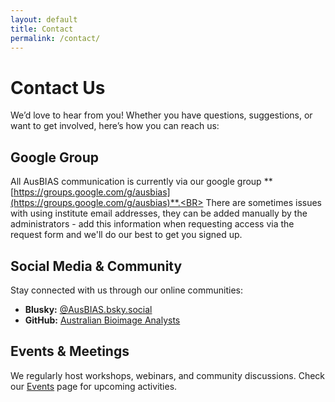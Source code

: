 ```yaml
---
layout: default
title: Contact
permalink: /contact/
---
```


# Contact Us

We’d love to hear from you! Whether you have questions, suggestions, or want to get involved, here’s how you can reach us:

## Google Group
All AusBIAS communication is currently via our google group **[https://groups.google.com/g/ausbias](https://groups.google.com/g/ausbias)**.<BR>
There are sometimes issues with using institute email addresses, they can be added manually by the administrators - add this information when requesting access via the request form and we'll do our best to get you signed up. 

## Social Media & Community
Stay connected with us through our online communities:
- **Blusky:** [@AusBIAS.bsky.social](https://bsky.app/profile/ausbias.org) 
- **GitHub:** [Australian Bioimage Analysts](https://github.com/ausbias)

## Events & Meetings
We regularly host workshops, webinars, and community discussions. Check our [Events](/events/) page for upcoming activities.


